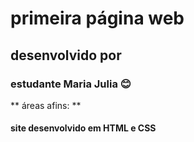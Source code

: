# primeira página web
## desenvolvido por
### estudante Maria Julia :blush:
** áreas afins: **
#### site desenvolvido em HTML e CSS
